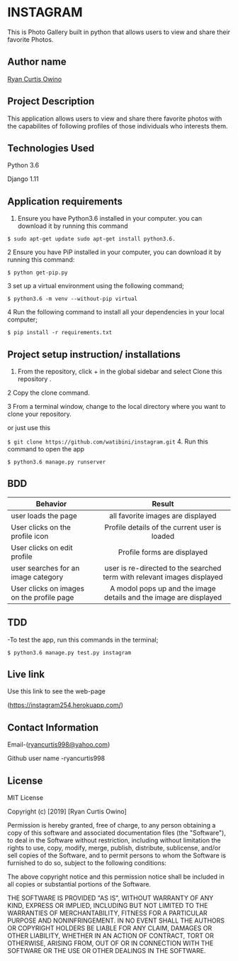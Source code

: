 # INSTAGRAM

This is Photo Gallery built in python that allows users to view and share their favorite Photos.

## Author name

[Ryan Curtis Owino](https://github.com)

## Project Description

This application allows users to view and share there favorite photos with the capabilites of following profiles of those individuals who interests them.

## Technologies Used

Python 3.6

Django 1.11

## Application requirements

1. Ensure you have Python3.6 installed in your computer. you can download it by running this command

`$ sudo apt-get update sudo apt-get install python3.6.`

2 Ensure you have PiP installed in your computer, you can download it by running this command:

`$ python get-pip.py`

3 set up a virtual environment using the following command;

`$ python3.6 -m venv --without-pip virtual`

4 Run the following command to install all your dependencies in your local computer;

`$ pip install -r requirements.txt`

## Project setup instruction/ installations

1. From the repository, click + in the global sidebar and select Clone this repository .

2  Copy the clone command.

3  From a terminal window, change to the local directory where you want to clone your repository.

or just use this

`$ git clone https://github.com/watibini/instagram.git`
4. Run this command to open the app

`$ python3.6 manage.py runserver`

## BDD

| Behavior        | Result |
| ------------- |:----:|
| user loads the page | all favorite images are displayed |
| User clicks on the profile icon | Profile details of the current user is loaded |
| User clicks on edit profile | Profile forms are displayed |
| user searches for an image category  | user is re-directed to the searched term with relevant images displayed |
| User clicks on images on the profile page | A modol pops up and the image details and the image are displayed |

## TDD

-To test the app, run this commands in the terminal;

`$ python3.6 manage.py test.py instagram`

## Live link

Use this link to see the web-page

(<https://instagram254.herokuapp.com/>)

## Contact Information

Email-(ryancurtis998@yahoo.com)

Github user name -ryancurtis998

## License

MIT License

Copyright (c) [2019] [Ryan Curtis Owino]

Permission is hereby granted, free of charge, to any person obtaining a copy
of this software and associated documentation files (the "Software"), to deal
in the Software without restriction, including without limitation the rights
to use, copy, modify, merge, publish, distribute, sublicense, and/or sell
copies of the Software, and to permit persons to whom the Software is
furnished to do so, subject to the following conditions:

The above copyright notice and this permission notice shall be included in all
copies or substantial portions of the Software.

THE SOFTWARE IS PROVIDED "AS IS", WITHOUT WARRANTY OF ANY KIND, EXPRESS OR
IMPLIED, INCLUDING BUT NOT LIMITED TO THE WARRANTIES OF MERCHANTABILITY,
FITNESS FOR A PARTICULAR PURPOSE AND NONINFRINGEMENT. IN NO EVENT SHALL THE
AUTHORS OR COPYRIGHT HOLDERS BE LIABLE FOR ANY CLAIM, DAMAGES OR OTHER
LIABILITY, WHETHER IN AN ACTION OF CONTRACT, TORT OR OTHERWISE, ARISING FROM,
OUT OF OR IN CONNECTION WITH THE SOFTWARE OR THE USE OR OTHER DEALINGS IN THE
SOFTWARE.
